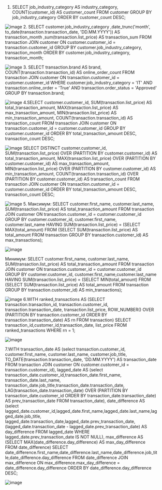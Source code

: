 1. SELECT job_industry_category AS industry_category, COUNT(customer_id) AS customer_count
FROM customer GROUP BY job_industry_category ORDER BY customer_count DESC;

![image](https://github.com/user-attachments/assets/27642509-2835-4a6c-bbd1-7b4c4fc67e25)
2. SELECT customer.job_industry_category ,date_trunc('month', to_date(transaction.transaction_date, 'DD.MM.YYYY')) 
AS transaction_month ,sum(transaction.list_price) AS transaction_sum FROM transaction JOIN customer ON customer.customer_id = transaction.customer_id 
GROUP BY customer.job_industry_category, transaction_month ORDER BY customer.job_industry_category, transaction_month;

![image](https://github.com/user-attachments/assets/4c2ac690-cc29-48e3-9bf5-b68180bd909d)
3. SELECT transaction.brand AS brand, COUNT(transaction.transaction_id) AS online_order_count
FROM transaction JOIN customer ON transaction.customer_id = customer.customer_id
WHERE customer.job_industry_category = 'IT' AND transaction.online_order = 'True' AND transaction.order_status = 'Approved'
GROUP BY transaction.brand;

![image](https://github.com/user-attachments/assets/f54d510e-8642-48fd-bdab-ac5cdf2e5a9a)
4.SELECT customer.customer_id, 
    SUM(transaction.list_price) AS total_transaction_amount,
    MAX(transaction.list_price) AS max_transaction_amount, 
    MIN(transaction.list_price) AS min_transaction_amount,
    COUNT(transaction.transaction_id) AS transaction_count
FROM transaction JOIN customer ON transaction.customer_id = customer.customer_id
GROUP BY customer.customer_id ORDER BY total_transaction_amount DESC, transaction_count DESC;

![image](https://github.com/user-attachments/assets/18774b42-279e-49f1-9ce8-8f5b40398580)
SELECT DISTINCT customer.customer_id,
    SUM(transaction.list_price) OVER (PARTITION BY customer.customer_id) AS total_transaction_amount,
    MAX(transaction.list_price) OVER (PARTITION BY customer.customer_id) AS max_transaction_amount,
    MIN(transaction.list_price) OVER (PARTITION BY customer.customer_id) AS min_transaction_amount,
    COUNT(transaction.transaction_id) OVER (PARTITION BY customer.customer_id) AS transaction_count
FROM transaction JOIN customer ON transaction.customer_id = customer.customer_id 
ORDER BY total_transaction_amount DESC, transaction_count DESC;

![image](https://github.com/user-attachments/assets/7b98db89-fbe0-4c3d-9537-45f658810f26)
5. Максимум:
 SELECT customer.first_name, customer.last_name, SUM(transaction.list_price) AS total_transaction_amount
FROM transaction JOIN customer ON transaction.customer_id = customer.customer_id
GROUP BY customer.customer_id, customer.first_name, customer.last_name
HAVING SUM(transaction.list_price) = (SELECT MAX(total_amount)
FROM (SELECT SUM(transaction.list_price) AS total_amount FROM transaction GROUP BY transaction.customer_id) AS max_transactions);

![image](https://github.com/user-attachments/assets/4a09b4a4-477e-4c04-b986-4cbbe61dc339)

Минимум: 
SELECT customer.first_name, customer.last_name, SUM(transaction.list_price) AS total_transaction_amount 
FROM transaction JOIN customer ON transaction.customer_id = customer.customer_id 
GROUP BY customer.customer_id, customer.first_name,customer.last_name 
HAVING SUM(transaction.list_price) = (SELECT MIN(total_amount)
FROM (SELECT SUM(transaction.list_price) AS total_amount FROM transaction GROUP BY transaction.customer_id) AS min_transactions);

![image](https://github.com/user-attachments/assets/be0975a3-3341-4e3e-825b-90d6ff58c84d)
6.WITH ranked_transactions AS (SELECT transaction.transaction_id, transaction.customer_id, transaction.transaction_date, transaction.list_price,
ROW_NUMBER() OVER (PARTITION BY transaction.customer_id ORDER BY transaction.transaction_date) AS rn
FROM transaction)
SELECT transaction_id,customer_id,transaction_date, list_price
FROM ranked_transactions WHERE rn = 1;

![image](https://github.com/user-attachments/assets/7352da73-45f8-41bc-b7a5-7bf3c0d60341)

7.WITH transaction_date AS (select transaction.customer_id,  customer.first_name,  customer.last_name,  customer.job_title, TO_DATE(transaction.transaction_date, 'DD.MM.YYYY') AS transaction_date
FROM transaction  JOIN customer ON customer.customer_id = transaction.customer_id),
lagged_date AS (select transaction_date.customer_id,transaction_date.first_name, transaction_date.last_name, transaction_date.job_title,transaction_date.transaction_date,
LAG(transaction_date.transaction_date) 
OVER (PARTITION BY transaction_date.customer_id ORDER BY transaction_date.transaction_date) AS prev_transaction_date FROM transaction_date),
date_difference AS (select lagged_date.customer_id,lagged_date.first_name,lagged_date.last_name,lagged_date.job_title, lagged_date.transaction_date,lagged_date.prev_transaction_date,
(lagged_date.transaction_date - lagged_date.prev_transaction_date) 
AS day_difference FROM lagged_date WHERE lagged_date.prev_transaction_date IS NOT NULL),
max_difference AS (SELECT MAX(date_difference.day_difference) AS max_day_difference FROM date_difference)
SELECT date_difference.first_name,date_difference.last_name,date_difference.job_title,date_difference.day_difference
FROM date_difference JOIN max_difference ON max_difference.max_day_difference = date_difference.day_difference
ORDER BY date_difference.day_difference DESC;

![image](https://github.com/user-attachments/assets/6d939068-a489-4e28-aefd-c5de98f439d6)


